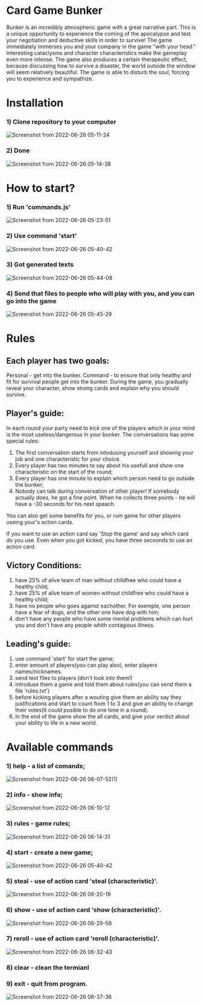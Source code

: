 # Card Game Bunker

Bunker is an incredibly atmospheric game with a great narrative part. This is a unique opportunity to experience the coming of the apocalypse and test your negotiation and deductive skills in order to survive! The game immediately immerses you and your company in the game "with your head." Interesting cataclysms and character characteristics make the gameplay even more intense. The game also produces a certain therapeutic effect, because discussing how to survive a disaster, the world outside the window will seem relatively beautiful. The game is able to disturb the soul, forcing you to experience and sympathize.

# Installation

### 1) Clone repository to your computer
![Screenshot from 2022-06-26 05-11-24](https://user-images.githubusercontent.com/89908643/175796475-9e88548e-16cc-4957-b452-6e66ac178f6e.png)

### 2) Done
![Screenshot from 2022-06-26 05-14-38](https://user-images.githubusercontent.com/89908643/175796530-45e8b838-95ff-4391-a595-ebf37145b10a.png)

# How to start?

### 1) Run 'commands.js'
![Screenshot from 2022-06-26 05-23-51](https://user-images.githubusercontent.com/89908643/175796741-463f8a7b-65ec-4207-9c2d-2e7cdd5cb512.png)

### 2) Use command 'start'
![Screenshot from 2022-06-26 05-40-42](https://user-images.githubusercontent.com/89908643/175797090-98cf93d1-6c8f-44aa-81e4-b03526acdb72.png)

### 3) Got generated texts
![Screenshot from 2022-06-26 05-44-08](https://user-images.githubusercontent.com/89908643/175797174-409590dc-33e3-4baa-9fde-a3e002221232.png)

### 4) Send that files to people who will play with you, and you can go into the game
![Screenshot from 2022-06-26 05-45-29](https://user-images.githubusercontent.com/89908643/175797225-62f8e650-c8e2-49a9-ba50-2c23021fd510.png)

# Rules

## Each player has two goals:

Personal - get into the bunker. 
Command - to ensure that only healthy and fit for survival people get into the bunker. During the game, you gradually reveal your character, show strong cards and explain why you should survive.

## Player's guide:

In each round your party need to kick one of the players which in your mind is the most useless/dangerous in your bunker. 
The conversations has some special rules:
1) The first conversation starts from intodusing yourself and showing your job and one characteristic for your choice. 
2) Every player has two minutes to say about his usefull and show one characteristic on the start of the round; 
3) Every player has one minute to explain which person need to go outside the bunker;
4) Nobody can talk during conversation of other player! If somebody actually does, he got a fine point. When he collects three points - he will have a -30 seconds for his next speach. 

You can also get some benefits for you, or ruin game for other players useing your's action cards.

If you want to use an action card say 'Stop the game' and say which card do you use. Even when you got kicked, you have three secoonds to use an action card.

## Victory Conditions:
1) have 25% of alive team of man without childfree who could have a healthy child;
2) have 25% of alive team of women without childfree who could have a healthy child;
3) have no people who goes against eachother. For exemple, one person have a fear of dogs, and the other one have dog with him;
4) don't have any people who have some mental problems which can hurt you and don't have any people whith contagious illness.

## Leading's guide:

1) use command 'start' for start the game;
2) enter amount of players(you can play also), enter players names/nicknames.
3) send text files to players (don't look into them!)
4) introduse them a game and told them about rules(you  can send them a file 'rules.txt')
5) before kicking players after a wouting give them an ability say they justifications and start to count from 1 to 3 and give an ability to change their votes(It could posible to do one time in a round).
6) In the end of the game show the all cards, and give your verdict about your ability to life in a new world.

# Available commands

### 1) help - a list of comands;
![Screenshot from 2022-06-26 06-07-52(1)](https://user-images.githubusercontent.com/89908643/175797733-dae2df12-b75b-4798-b249-115b65ce2d11.png)

### 2) info - show info;
![Screenshot from 2022-06-26 06-10-12](https://user-images.githubusercontent.com/89908643/175797775-2c5f4c5e-1d5f-4e2c-a9d1-686126b8a38a.png)

### 3) rules - game rules;
![Screenshot from 2022-06-26 06-14-31](https://user-images.githubusercontent.com/89908643/175797858-730ceb2f-b2f1-41e0-b39b-4e8d88308511.png)

### 4) start - create a new game;
![Screenshot from 2022-06-26 05-40-42](https://user-images.githubusercontent.com/89908643/175797870-e8d5d54b-5b89-46c3-b99a-1888bf921914.png)

### 5) steal - use of action card 'steal (characteristic)'.
![Screenshot from 2022-06-26 06-20-19](https://user-images.githubusercontent.com/89908643/175798031-4546b350-f9c6-4afe-a276-ea0a2c7ae37d.png)

### 6) show - use of action card 'show (characteristic)'.
![Screenshot from 2022-06-26 06-29-58](https://user-images.githubusercontent.com/89908643/175798232-c9ef6af2-696a-4d5b-b145-3f57eee3fc2f.png)

### 7) reroll - use of action card 'reroll (characteristic)'.
![Screenshot from 2022-06-26 06-32-43](https://user-images.githubusercontent.com/89908643/175798554-e0db1a57-c0c9-4adc-aa5c-25588e4bda35.png)

### 8) clear - clean the termianl

### 9) exit - quit from program.
![Screenshot from 2022-06-26 06-37-36](https://user-images.githubusercontent.com/89908643/175798389-c74c4a5d-595d-424e-89ba-1ef10865c061.png)

